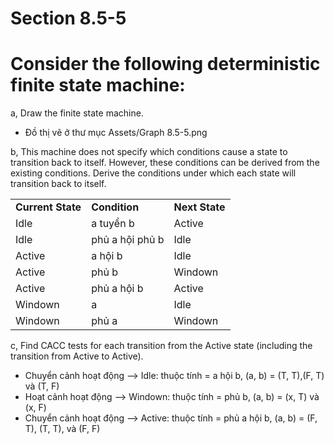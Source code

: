 # Section 8.5-5

# Consider the following deterministic finite state machine:

a, Draw the finite state machine.

- Đồ thị vẽ ở thư mục Assets/Graph 8.5-5.png

b, This machine does not specify which conditions cause a state to
transition back to itself. However, these conditions can be
derived from the existing conditions. Derive the conditions
under which each state will transition back to itself.

| | | |
|-|-|-|
|__Current State__|__Condition__|__Next State__|
|Idle|a tuyển b|Active|
|Idle|phủ a hội phủ b|Idle|
|Active|a hội b|Idle|
|Active|phủ b|Windown|
|Active|phủ a hội b|Active|
|Windown|a|Idle|
|Windown|phủ a|Windown|

c, Find CACC tests for each transition from the Active state
(including the transition from Active to Active).

- Chuyển cảnh hoạt động --> Idle: thuộc tính = a hội b, (a, b) = (T, T),(F, T) và (T, F)
- Hoạt cảnh hoạt động --> Windown: thuộc tính = phủ b, (a, b) = (x, T) và (x, F)
- Chuyển cảnh hoạt động --> Active: thuộc tính = phủ a hội b, (a, b) = (F, T), (T, T), và (F, F)